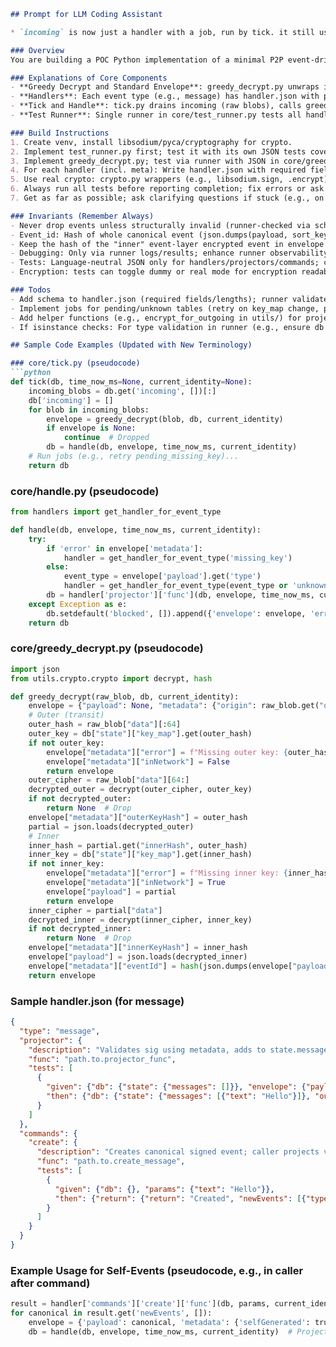 ```markdown
## Prompt for LLM Coding Assistant

* `incoming` is now just a handler with a job, run by tick. it still uses handle.py, provided by core, to pass along to other handlers. 

### Overview
You are building a POC Python implementation of a minimal P2P event-driven framework for local-first apps (e.g., chat). Use Python 3.12+ with a virtual environment. Follow this directory structure: core/ (tick.py, greedy_decrypt.py, handle.py, test_runner.py), utils/ (crypto/ with crypto.py and handler.json for tests), handlers/ (e.g., message/ with handler.json and separate .py files per function like projector.py, create.py; add missing_key/ and unknown/ for meta-handlers). Use dict-based DB for now (per-identity eventStore/state, e.g., db['eventStore']['pubkey'] = []), later replace with SQLAlchemy. Implement real crypto via thin wrappers in core/crypto.py around libsodium (for sign/verify, encrypt/decrypt, KDF, secure_random, hash; install via pip if needed in venv). Focus on handlers first; make all tests real and passing. Drop envelope types/adapter graphs; handlers own signing for canonical events, projectors handle encryption for self-generated outgoing using crypto wrappers. Tick uses greedy_decrypt to unwrap incoming to a standard envelope dict ({"payload": dict/str, "metadata": dict}) passed to handlers via handle.

### Explanations of Core Components
- **Greedy Decrypt and Standard Envelope**: greedy_decrypt.py unwraps incoming raw blobs greedily (transit → inner layers), returning a standard envelope dict or None (for drop on decrypt fail with known key). Envelope: {"payload": decrypted_data (dict/str, fully decrypted if successful), "metadata": {"outerKeyHash": str, "innerKeyHash": str, "origin": str, "receivedAt": int, "error": str (if partial/missing key), "selfGenerated": bool (true for self-events)}}. If missing key, return partial envelope for routing to missing_key handler. Handlers receive this envelope uniformly; projectors update state based on payload/metadata (e.g., verify sig in payload using metadata keys; if "selfGenerated": true, encrypt payload and append to db["outgoing"], potentially via helper function like encrypt_for_outgoing).
- **Handlers**: Each event type (e.g., message) has handler.json with projector (validates/updates state from envelope; adds to state for both incoming and self-generated events for symmetry; if selfGenerated, also encrypts/sends to outgoing *if* this event creationg or handling requires sending outgoing data), commands (e.g., create returns {"return": value, "newEvents": [canonical_events]} – plaintext/signed; caller creates envelopes with selfGenerated=true and calls handle to project them). No focus on jobs yet here. Pending tables will be queried by projectors when new events come in that may block items. Each function in its own .py (e.g., create.py calls crypto.sign for canonical). Tests are language-neutral JSON in handler.json (given db/envelope/params, then db/return/newEvents/error; include metadata in given for readability, e.g., selfGenerated cases). Runner executes them, chains if needed (use prior test outputs in next), and returns detailed results/logs (e.g., step-by-step execution, full state on error) to enable debugging without custom code. Add meta-handlers: missing_key/ (projects partials to state["pending_missing_key"] with metadata/error/missingHash/inNetwork; projectors retry on key_map changes (e.g. from a succesfully unsealed incoming key event) and remove once projected) and unknown/ (for decrypted but unrecognized types; projects to state["unknown_events"] with payload/metadata; purge old via job).
- **Tick and Handle**: tick.py drains incoming (raw blobs), calls greedy_decrypt per item; if envelope["metadata"].get("error"), route to missing_key projector; else get handler by payload["type"] or route to unknown; call projector with envelope/db/current_identity/time_now_ms. Projectors store network-verified events in per-identity eventStore (projectors manage identity themselves; this is not in core) even if invalid, but skip state update until valid. Runs jobs last (e.g., scan pending tables, re-decrypt/process/remove). For self-generated events (from commands), caller creates envelope with payload=canonical, metadata={"selfGenerated": true, ...}, calls handle directly (symmetric to incoming). Tests for tick: JSON in core/tick.json covering full cycles (e.g., given db with incoming/outgoing, then db after tick; permute events for idempotence and eventual consistency (all projections of permuted events should be identical); simulate multi-identity network via network-simulator job). Runner handles these too, with logs for each step (e.g., decrypt outcome, projection result).
- **Test Runner**: Single runner in core/test_runner.py tests all handlers/tick via their JSON. Executes given/then (e.g., setup db, run function, compare output/db/error). For chains: build them sequentially "by hand", using prior returns in to make the next test. Returns all results/logs (pass/fail per test, full state snapshots, detailed errors with why/where/trace, intermediate values like envelopes/event_ids). Emphasize: *Only* use JSON tests for handlers/projectors/commands (no freestyle tests/debug code); focus debugging on runner outputs. Test the runner itself with its own JSON tests (e.g., mock handler.json with edge cases) for coverage/observability and with handlers in `framework_tests` folder. If error, relay detailed messages (e.g., "Validation failed: signature mismatch, expected X got Y, state: {db}").

### Build Instructions
1. Create venv, install libsodium/pyca/cryptography for crypto.
2. Implement test_runner.py first; test it with its own JSON tests covering execution, chaining, errors, permutations (e.g., event order idempotence for projectors).
3. Implement greedy_decrypt.py; test via runner with JSON in core/greedy_decrypt.json (given raw_blob/db, then envelope or null; include missing key/drop cases).
4. For each handler (incl. meta): Write handler.json with required fields/lengths (add schema check in runner for structural validity). Implement functions in separate .py, run tests via runner, fix based on logs (never add debug prints; use runner observability).
5. Use real crypto: crypto.py wrappers (e.g., libsodium.sign, .encrypt); tests in utils/crypto/handler.json (use two identities in same network for end-to-end, e.g., generate data in one test, use in next via prior output).
6. Always run all tests before reporting completion; fix errors or ask for clarification.
7. Get as far as possible; ask clarifying questions if stuck (e.g., on decrypt params).

### Invariants (Remember Always)
- Never drop events unless structurally invalid (runner-checked via schema), expired, deleted, from removed user, or decrypt fails with known key (treated as invalid). Store network-verified events; projectors skip invalid until valid (e.g., re-project on dependency).
- Event_id: Hash of whole canonical event (json.dumps(payload, sort_keys=True) post-decrypt or for self; added to metadata in greedy_decrypt or handle for O(1) dup check in projectors; never in payload to avoid hash loop).
- Keep the hash of the "inner" event-layer encrypted event in envelope / projection, this can be the id until we have a canonical event_id from the signed plaintext event. keep hash of encrypted too 
- Debugging: Only via runner logs/results; enhance runner observability (detailed errors, state snapshots) with tests for it.
- Tests: Language-neutral JSON only for handlers/projectors/commands; chain via prior outputs; include pass/fail for validation (pending/dropped cases); separate metadata in given for readability.
- Encryption: tests can toggle dummy or real mode for encryption readability; always real in code.

### Todos
- Add schema to handler.json (required fields/lengths); runner validates.
- Implement jobs for pending/unknown tables (retry on key_map change, purge old).
- Add helper functions (e.g., encrypt_for_outgoing in utils/) for projectors to use in selfGenerated cases.
- If isinstance checks: For type validation in runner (e.g., ensure db is dict); document in code.

## Sample Code Examples (Updated with New Terminology)

### core/tick.py (pseudocode)
```python
def tick(db, time_now_ms=None, current_identity=None):
    incoming_blobs = db.get('incoming', [])[:]
    db['incoming'] = []
    for blob in incoming_blobs:
        envelope = greedy_decrypt(blob, db, current_identity)
        if envelope is None:
            continue  # Dropped
        db = handle(db, envelope, time_now_ms, current_identity)
    # Run jobs (e.g., retry pending_missing_key)...
    return db
```

### core/handle.py (pseudocode)
```python
from handlers import get_handler_for_event_type

def handle(db, envelope, time_now_ms, current_identity):
    try:
        if 'error' in envelope['metadata']:
            handler = get_handler_for_event_type('missing_key')
        else:
            event_type = envelope['payload'].get('type')
            handler = get_handler_for_event_type(event_type or 'unknown')
        db = handler['projector']['func'](db, envelope, time_now_ms, current_identity)
    except Exception as e:
        db.setdefault('blocked', []).append({'envelope': envelope, 'error': str(e)})
    return db
```

### core/greedy_decrypt.py (pseudocode)
```python
import json
from utils.crypto.crypto import decrypt, hash

def greedy_decrypt(raw_blob, db, current_identity):
    envelope = {"payload": None, "metadata": {"origin": raw_blob.get("origin"), "receivedAt": raw_blob.get("received_at"), "selfGenerated": False}}
    # Outer (transit)
    outer_hash = raw_blob["data"][:64]
    outer_key = db["state"]["key_map"].get(outer_hash)
    if not outer_key:
        envelope["metadata"]["error"] = f"Missing outer key: {outer_hash}"
        envelope["metadata"]["inNetwork"] = False
        return envelope
    outer_cipher = raw_blob["data"][64:]
    decrypted_outer = decrypt(outer_cipher, outer_key)
    if not decrypted_outer:
        return None  # Drop
    envelope["metadata"]["outerKeyHash"] = outer_hash
    partial = json.loads(decrypted_outer)
    # Inner
    inner_hash = partial.get("innerHash", outer_hash)
    inner_key = db["state"]["key_map"].get(inner_hash)
    if not inner_key:
        envelope["metadata"]["error"] = f"Missing inner key: {inner_hash}"
        envelope["metadata"]["inNetwork"] = True
        envelope["payload"] = partial
        return envelope
    inner_cipher = partial["data"]
    decrypted_inner = decrypt(inner_cipher, inner_key)
    if not decrypted_inner:
        return None  # Drop
    envelope["metadata"]["innerKeyHash"] = inner_hash
    envelope["payload"] = json.loads(decrypted_inner)
    envelope["metadata"]["eventId"] = hash(json.dumps(envelope["payload"], sort_keys=True))
    return envelope
```

### Sample handler.json (for message)
```json
{
  "type": "message",
  "projector": {
    "description": "Validates sig using metadata, adds to state.messages if valid; if selfGenerated, encrypts and adds to outgoing.",
    "func": "path.to.projector_func",
    "tests": [
      {
        "given": {"db": {"state": {"messages": []}}, "envelope": {"payload": {"type": "message", "text": "Hello", "sig": "abc"}, "metadata": {"selfGenerated": true, "outerKeyHash": "X"}}},
        "then": {"db": {"state": {"messages": [{"text": "Hello"}]}, "outgoing": ["encrypted_payload"]}}
      }
    ]
  },
  "commands": {
    "create": {
      "description": "Creates canonical signed event; caller projects via handle.",
      "func": "path.to.create_message",
      "tests": [
        {
          "given": {"db": {}, "params": {"text": "Hello"}},
          "then": {"return": {"return": "Created", "newEvents": [{"type": "message", "text": "Hello", "sig": "abc"}]}}
        }
      ]
    }
  }
}
```

### Example Usage for Self-Events (pseudocode, e.g., in caller after command)
```python
result = handler['commands']['create']['func'](db, params, current_identity)
for canonical in result.get('newEvents', []):
    envelope = {'payload': canonical, 'metadata': {'selfGenerated': true, 'receivedAt': time_now_ms}}
    db = handle(db, envelope, time_now_ms, current_identity)  # Projects, adds to state/outgoing
```
````
